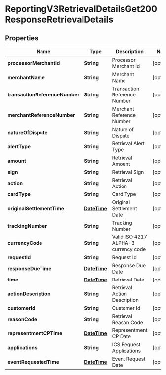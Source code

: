 
# ReportingV3RetrievalDetailsGet200ResponseRetrievalDetails

## Properties
Name | Type | Description | Notes
------------ | ------------- | ------------- | -------------
**processorMerchantId** | **String** | Processor Merchant Id |  [optional]
**merchantName** | **String** | Merchant Name |  [optional]
**transactionReferenceNumber** | **String** | Transaction Reference Number |  [optional]
**merchantReferenceNumber** | **String** | Merchant Reference Number |  [optional]
**natureOfDispute** | **String** | Nature of Dispute |  [optional]
**alertType** | **String** | Retrieval Alert Type |  [optional]
**amount** | **String** | Retrieval Amount |  [optional]
**sign** | **String** | Retrieval Sign |  [optional]
**action** | **String** | Retrieval Action |  [optional]
**cardType** | **String** | Card Type |  [optional]
**originalSettlementTime** | [**DateTime**](DateTime.md) | Original Settlement Date |  [optional]
**trackingNumber** | **String** | Tracking Number |  [optional]
**currencyCode** | **String** | Valid ISO 4217 ALPHA-3 currency code |  [optional]
**requestId** | **String** | Request Id |  [optional]
**responseDueTime** | [**DateTime**](DateTime.md) | Response Due Date |  [optional]
**time** | [**DateTime**](DateTime.md) | Retrieval Date |  [optional]
**actionDescription** | **String** | Retrieval Action Description |  [optional]
**customerId** | **String** | Customer Id |  [optional]
**reasonCode** | **String** | Retrieval Reason Code |  [optional]
**representmentCPTime** | [**DateTime**](DateTime.md) | Representment CP Date |  [optional]
**applications** | **String** | ICS Request Applications |  [optional]
**eventRequestedTime** | [**DateTime**](DateTime.md) | Event Request Date |  [optional]



